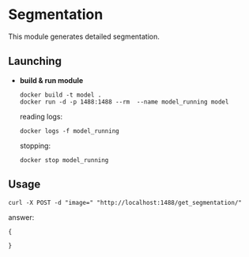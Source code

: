 # Segmentation

This module generates detailed segmentation.

## Launching

- **build & run module**

    ```
    docker build -t model .
    docker run -d -p 1488:1488 --rm  --name model_running model
    ```

    reading logs:
    ```
    docker logs -f model_running
    ```

    stopping:
    ```
    docker stop model_running
    ```


## Usage

```
curl -X POST -d "image=" "http://localhost:1488/get_segmentation/"
```

answer:
```
{
   
}
```

